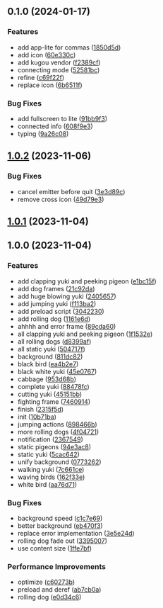 

## 0.1.0 (2024-01-17)


### Features

* add app-lite for commas ([1850d5d](https://github.com/CyanSalt/lyrically/commit/1850d5df8d2218ab4350725ed4834c9e76e06f57))
* add icon ([60e330c](https://github.com/CyanSalt/lyrically/commit/60e330c67ab70b6ff57deb004554d2253518cf0e))
* add kugou vendor ([f2389cf](https://github.com/CyanSalt/lyrically/commit/f2389cfbe4f4dedb85d8aaf1744a4f3fb79f83cf))
* connecting mode ([52581bc](https://github.com/CyanSalt/lyrically/commit/52581bc2b018418951867225f00712848800379e))
* refine ([c69f22f](https://github.com/CyanSalt/lyrically/commit/c69f22f631b14977e3c14bc1289d8d617b814274))
* replace icon ([6b6511f](https://github.com/CyanSalt/lyrically/commit/6b6511f5dcc4462a72d58f3ba182ab58adac984c))


### Bug Fixes

* add fullscreen to lite ([91bb9f3](https://github.com/CyanSalt/lyrically/commit/91bb9f346f6cf95178414d0a51352e9633bdba70))
* connected info ([608f9e3](https://github.com/CyanSalt/lyrically/commit/608f9e31b7ff2600929d21e51409757bbd96543f))
* typing ([9a26c08](https://github.com/CyanSalt/lyrically/commit/9a26c080b319aeb58ce9256ace4447c49c5eb231))

## [1.0.2](https://github.com/CyanSalt/re-pwsbh/compare/v1.0.1...v1.0.2) (2023-11-06)


### Bug Fixes

* cancel emitter before quit ([3e3d89c](https://github.com/CyanSalt/re-pwsbh/commit/3e3d89c35a14c2236d2ce8e1d022493c35c7e67a))
* remove cross icon ([49d79e3](https://github.com/CyanSalt/re-pwsbh/commit/49d79e36858d22ffc6dadbcbe688ff6a5541904e))

## [1.0.1](https://github.com/CyanSalt/re-pwsbh/compare/v1.0.0...v1.0.1) (2023-11-04)

## 1.0.0 (2023-11-04)


### Features

* add clapping yuki and peeking pigeon ([e1bc15f](https://github.com/CyanSalt/re-pwsbh/commit/e1bc15fc7f19f3990a8f3fbe2100b48df19785ac))
* add dog frames ([21c92da](https://github.com/CyanSalt/re-pwsbh/commit/21c92da72727722ae358a40629d60088d68987dc))
* add huge blowing yuki ([2405657](https://github.com/CyanSalt/re-pwsbh/commit/2405657f87f6779cbe9704aada58cecf610dd06a))
* add jumping yuki ([f113ba2](https://github.com/CyanSalt/re-pwsbh/commit/f113ba289950c2410b38e797f6a90ca51d5ccceb))
* add preload script ([3042230](https://github.com/CyanSalt/re-pwsbh/commit/3042230472bd6149ea6d4b0d36b7592e02171d91))
* add rolling dog ([1161e6d](https://github.com/CyanSalt/re-pwsbh/commit/1161e6dfa7fda68d9538f043d7ae85c2b764a0e4))
* ahhhh and error frame ([89cda60](https://github.com/CyanSalt/re-pwsbh/commit/89cda6001bca31f82dcb7775e30b20e855c30ac2))
* all clapping yuki and peeking pigeon ([1f1532e](https://github.com/CyanSalt/re-pwsbh/commit/1f1532e364e999256c9cb41963d447006015a733))
* all rolling dogs ([d8399af](https://github.com/CyanSalt/re-pwsbh/commit/d8399af8111fc1a432114f2f211b26a1593a1fda))
* all static yuki ([504717f](https://github.com/CyanSalt/re-pwsbh/commit/504717f58a17e69625c254de76bd241f15d2ec81))
* background ([811dc82](https://github.com/CyanSalt/re-pwsbh/commit/811dc82da52815041d905ef2fb4793feaa7b05f7))
* black bird ([ea4b2e7](https://github.com/CyanSalt/re-pwsbh/commit/ea4b2e7707fa90ef7f5b63357cbb0c34afc079f2))
* black white yuki ([45e0767](https://github.com/CyanSalt/re-pwsbh/commit/45e0767a86aff18a65b6d28a45c4cd21aae292cc))
* cabbage ([953d68b](https://github.com/CyanSalt/re-pwsbh/commit/953d68b9bd59ccb879876bde62b5361556f80638))
* complete yuki ([88478fc](https://github.com/CyanSalt/re-pwsbh/commit/88478fc0364eed4be9e89192fd93641cecdb6720))
* cutting yuki ([45151bb](https://github.com/CyanSalt/re-pwsbh/commit/45151bb647603ce6e9bef2a7f52118ec63828a0a))
* fighting frame ([7460914](https://github.com/CyanSalt/re-pwsbh/commit/74609142b7b2c2aea034023747e414b6fb5104a5))
* finish ([2315f5d](https://github.com/CyanSalt/re-pwsbh/commit/2315f5de8770af90a2dcf622f3791ef24ebd70b5))
* init ([10b71ba](https://github.com/CyanSalt/re-pwsbh/commit/10b71ba2e11a8864e9e384c382df4d30a6adf420))
* jumping actions ([898466b](https://github.com/CyanSalt/re-pwsbh/commit/898466b54c1157bb55f3a18a18fea5ee31637306))
* more rolling dogs ([4f04721](https://github.com/CyanSalt/re-pwsbh/commit/4f047213a8b5cd1e1477b389afa3e7d65c7e1297))
* notification ([2367549](https://github.com/CyanSalt/re-pwsbh/commit/2367549efa785e79f586f0c8cd995465de4fc28d))
* static pigeons ([94e3ac8](https://github.com/CyanSalt/re-pwsbh/commit/94e3ac81041b23ca2d5023776a64767bd19fd090))
* static yuki ([5cac642](https://github.com/CyanSalt/re-pwsbh/commit/5cac64277663e29bebbbd5076e1757cc63725d02))
* unify background ([0773262](https://github.com/CyanSalt/re-pwsbh/commit/0773262b0d04ff2ad1c1bb10329fcc6ee39c8a0d))
* walking yuki ([7c661ce](https://github.com/CyanSalt/re-pwsbh/commit/7c661ce40f6ea181b5edcc8ba1636af42d6010bb))
* waving birds ([162f33e](https://github.com/CyanSalt/re-pwsbh/commit/162f33e3eaae27ed5ca920eeb95193c4c1fa232c))
* white bird ([aa76d71](https://github.com/CyanSalt/re-pwsbh/commit/aa76d710069f3554e9389bbcb660cc50c1735b4e))


### Bug Fixes

* background speed ([c1c7e69](https://github.com/CyanSalt/re-pwsbh/commit/c1c7e6943f4f817c4928f701753ce775eb7957b1))
* better background ([eb470f3](https://github.com/CyanSalt/re-pwsbh/commit/eb470f3f281a0140d5b029a5578ba3b86b8cf7de))
* replace error implementation ([3e5e24d](https://github.com/CyanSalt/re-pwsbh/commit/3e5e24dbe8fc6bea54c4d63decd97da8224aaa0c))
* rolling dog fade out ([3395007](https://github.com/CyanSalt/re-pwsbh/commit/3395007ea81a13968f540aa8f7c39c57ad2afb96))
* use content size ([1ffe7bf](https://github.com/CyanSalt/re-pwsbh/commit/1ffe7bf309f2cae0e7af1abeaa7cd80a879713a8))


### Performance Improvements

* optimize ([c60273b](https://github.com/CyanSalt/re-pwsbh/commit/c60273b6e24b038bd72b5f116d5e928ed5792fd0))
* preload and deref ([ab7cb0a](https://github.com/CyanSalt/re-pwsbh/commit/ab7cb0ade2ac0a413413e11a47e04a375c5e9b7a))
* rolling dog ([e0d34c6](https://github.com/CyanSalt/re-pwsbh/commit/e0d34c63627a6fe9b3d8247661d131ba2d573e89))
